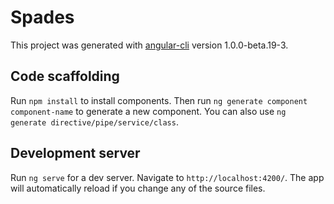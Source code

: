 # Spades

This project was generated with [angular-cli](https://github.com/angular/angular-cli) version 1.0.0-beta.19-3.

## Code scaffolding

Run `npm install` to install components.
Then run `ng generate component component-name` to generate a new component. You can also use `ng generate directive/pipe/service/class`.

## Development server
Run `ng serve` for a dev server. Navigate to `http://localhost:4200/`. The app will automatically reload if you change any of the source files.


